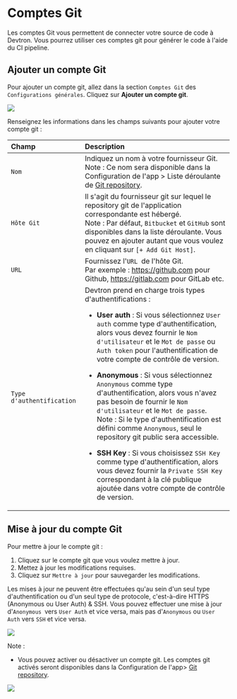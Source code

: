﻿# Comptes Git
Les comptes Git vous permettent de connecter votre source de code à Devtron. Vous pourrez utiliser ces comptes git pour générer le code à l'aide du CI pipeline.
## Ajouter un compte Git
Pour ajouter un compte git, allez dans la section `Comptes Git` des `Configurations générales`. Cliquez sur **Ajouter un compte git**.

![](https://devtron-public-asset.s3.us-east-2.amazonaws.com/images/global-configurations/git-accounts/git-accounts.jpg)

Renseignez les informations dans les champs suivants pour ajouter votre compte git :

|Champ|Description|
| :- | :- |
|`Nom`|Indiquez un nom à votre fournisseur Git.<br>Note : Ce nom sera disponible dans la Configuration de l'app > Liste déroulante de [Git repository](../creating-application/git-material.md).</br>|
|`Hôte Git`|Il s'agit du fournisseur git sur lequel le repository git de l'application correspondante est hébergé.<br>Note : Par défaut, `Bitbucket` et `GitHub` sont disponibles dans la liste déroulante. Vous pouvez en ajouter autant que vous voulez en cliquant sur `[+ Add Git Host]`.</br>|
|`URL`|Fournissez l'`URL `de l'hôte Git.<br>Par exemple : <https://github.com> pour Github, <https://gitlab.com> pour GitLab etc.|
|`Type d'authentification`|Devtron prend en charge trois types d'authentifications :<ul><li>**User auth** : Si vous sélectionnez `User auth` comme type d'authentification, alors vous devez fournir le `Nom d'utilisateur` et le `Mot de passe` ou `Auth token` pour l'authentification de votre compte de contrôle de version.</li></ul> <ul><li>**Anonymous** : Si vous sélectionnez `Anonymous` comme type d'authentification, alors vous n'avez pas besoin de fournir le `Nom d'utilisateur` et le `Mot de passe`.<br>Note : Si le type d'authentification est défini comme `Anonymous`, seul le repository git public sera accessible.</li></ul><ul><li>**SSH Key** : Si vous choisissez `SSH Key` comme type d'authentification, alors vous devez fournir la `Private SSH Key` correspondant à la clé publique ajoutée dans votre compte de contrôle de version.</li></ul>|

## Mise à jour du compte Git
Pour mettre à jour le compte git :

1. Cliquez sur le compte git que vous voulez mettre à jour.
1. Mettez à jour les modifications requises.
1. Cliquez sur `Mettre à jour` pour sauvegarder les modifications.

Les mises à jour ne peuvent être effectuées qu'au sein d'un seul type d'authentification ou d'un seul type de protocole, c'est-à-dire HTTPS (Anonymous ou User Auth) & SSH. Vous pouvez effectuer une mise à jour d'`Anonymous `vers `User Auth` et vice versa, mais pas d'`Anonymous` ou `User Auth` vers `SSH` et vice versa.

![](https://devtron-public-asset.s3.us-east-2.amazonaws.com/images/global-configurations/git-accounts/update-git-accounts.jpg)

Note :

* Vous pouvez activer ou désactiver un compte git. Les comptes git activés seront disponibles dans la Configuration de l'app> [Git repository](../creating-application/git-material.md).

![](../../user-guide/global-configurations/images/git-account-enable-disable.jpg)
